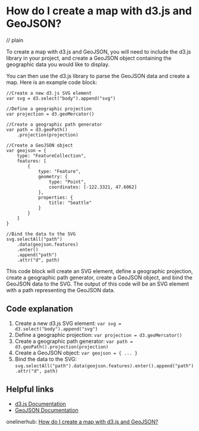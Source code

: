 # How do I create a map with d3.js and GeoJSON?
// plain

To create a map with d3.js and GeoJSON, you will need to include the d3.js library in your project, and create a GeoJSON object containing the geographic data you would like to display.

You can then use the d3.js library to parse the GeoJSON data and create a map. Here is an example code block:

```
//Create a new d3.js SVG element
var svg = d3.select("body").append("svg")

//Define a geographic projection
var projection = d3.geoMercator()

//Create a geographic path generator
var path = d3.geoPath()
    .projection(projection)

//Create a GeoJSON object
var geojson = {
    type: "FeatureCollection",
    features: [
        {
            type: "Feature",
            geometry: {
                type: "Point",
                coordinates: [-122.3321, 47.6062]
            },
            properties: {
                title: "Seattle"
            }
        }
    ]
}

//Bind the data to the SVG
svg.selectAll("path")
    .data(geojson.features)
    .enter()
    .append("path")
    .attr("d", path)
```

This code block will create an SVG element, define a geographic projection, create a geographic path generator, create a GeoJSON object, and bind the GeoJSON data to the SVG. The output of this code will be an SVG element with a path representing the GeoJSON data.

## Code explanation


1. Create a new d3.js SVG element: `var svg = d3.select("body").append("svg")`
2. Define a geographic projection: `var projection = d3.geoMercator()`
3. Create a geographic path generator: `var path = d3.geoPath().projection(projection)`
4. Create a GeoJSON object: `var geojson = { ... }`
5. Bind the data to the SVG: `svg.selectAll("path").data(geojson.features).enter().append("path").attr("d", path)`

## Helpful links

- [d3.js Documentation](https://d3js.org/)
- [GeoJSON Documentation](http://geojson.org/)

onelinerhub: [How do I create a map with d3.js and GeoJSON?](https://onelinerhub.com/javascript-d3/how-do-i-create-a-map-with-d--js-and-geojson)